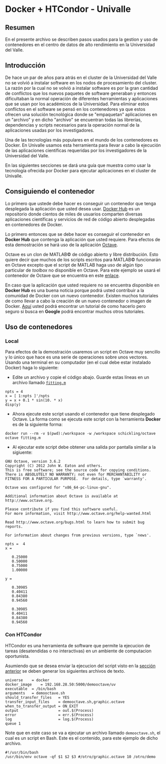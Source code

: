 # Docker + HTCondor - Univalle

## Resumen

En el presente archivo se describen pasos usados para la gestion y uso de 
contenedores en el centro de datos de alto rendimiento en la Universidad del 
Valle.

## Introducción

De hace un par de años para atrás en el cluster de la Universidad del Valle no se volvió a instalar software en los nodos de procesamiento del cluster.
La razón por la cual no se volvió a instalar software es por la gran cantidad de conflictos que los nuevos paquetes de software generaban y entonces dificultaban la normal operación de diferentes herramientas y aplicaciones que se usan por los académicos de la Universidad. 
Para eliminar estos conflictos en el software se pensó en los contenedores ya que estos ofrecen una solución tecnológica donde se "empaquetan" aplicaciones en un "archivo" y en dicho "archivo" se encuentran todas las librerías, dependencias y scripts necesarios para la operación normal de la aplicaciones usadas por los investigadores.

Una de las tecnologías más populares en el mundo de los contenedores es Docker.
En Univalle usamos esta herramienta para llevar a cabo la ejecución de las aplicaciones científicas requeridas por los investigadores de la Universidad del Valle.

En las siguientes secciones se dará una guía que muestra como usar la tecnología ofrecida por Docker para ejecutar aplicaciones en el cluster de Univalle.

## Consiguiendo el contenedor

Lo primero que ustede debe hacer es conseguir un contenedor que tenga desplegada la aplicación que usted desea usar. 
[Docker Hub](https://hub.docker.com) es un repositorio donde cientos de miles de usuarios comparten diversas aplicaciones científicas y servicios de red de código abierto desplegadas en contenedores de Docker.

Lo primero entonces que se debe hacer es conseguir el contenedor en **Docker Hub** que contenga la aplicación que usted requiere. 
Para efectos de esta demostración se hará uso de la aplicación [Octave](https://www.gnu.org/software/octave/).

Octave es un clon de MATLAB&copy; de código abierto y libre distribución.
Esto quiere decir que muchos de los scripts escritos para MATLAB&copy; funcionarán en Octave excepto que el script de MATLAB haga uso de algún tipo particular de *toolbox* no disponible en Octave.
Para este ejemplo se usará el contenedor de Octave que se encuentra en este [enlace](https://hub.docker.com/r/schickling/octave/).

En caso que la aplicación que usted requiere no se encuentra disponible en **Docker Hub** es una buena noticia porque podrá usted contribuir a la comunidad de Docker con un nuevo contenedor.
Existen muchos tutoriales de como llevar a cabo la creación de un nuevo contenedor o imagen de Docker. 
[Aquí](https://www.howtoforge.com/tutorial/how-to-create-docker-images-with-dockerfile/) usted podrá encontrar un tutorial de como hacerlo pero seguro si busca en **Google** podrá encontrar muchos otros tutoriales.

## Uso de contenedores

### Local

Para efectos de la demostración usaremos un script en Octave muy sencillo y lo único que hace es una serie de operaciones sobre unos vectores. 
Usando una terminal en su computador (en el cual debe estar instalado Docker) haga lo siguiente:

* Edite un archivo y copie el código abajo. Guarde estas líneas en un archivo llamado [`fitting.m`](fitting.m)

```
npts = 4
x = [ 1:npts ]'/npts
y = x + 0.1 * sin(10. * x)
disp(y)
```

* Ahora ejecute este script usando el contenedor que tiene desplegado Octave. La forma como se ejecuta este script con la herramienta **Docker** es de la siguiente forma:

```
docker run --rm -v $(pwd):/workspace -w /workspace schickling/octave octave fitting.m
```

* Al ejecutar este script debe obtener una salida por pantalla similar a la sigiuente:

```
GNU Octave, version 3.6.2
Copyright (C) 2012 John W. Eaton and others.
This is free software; see the source code for copying conditions.
There is ABSOLUTELY NO WARRANTY; not even for MERCHANTABILITY or
FITNESS FOR A PARTICULAR PURPOSE.  For details, type `warranty'.

Octave was configured for "x86_64-pc-linux-gnu".

Additional information about Octave is available at http://www.octave.org.

Please contribute if you find this software useful.
For more information, visit http://www.octave.org/help-wanted.html

Read http://www.octave.org/bugs.html to learn how to submit bug reports.

For information about changes from previous versions, type `news'.

npts =  4
x =

   0.25000
   0.50000
   0.75000
   1.00000

y =

   0.30985
   0.40411
   0.84380
   0.94560

   0.30985
   0.40411
   0.84380
   0.94560
```


###  Con HTCondor

HTCondor es una herramienta de software que permite la ejecucion de tareas (desatendidas o no interactivas) en un ambiente de computacion oportunista.

Asumiendo que se desea enviar la ejecucion del script visto en la [sección anterior](#local) se deben generar los siguientes archivos de texto.

```
universe 	= docker
docker_image	= 192.168.28.50:5000/demooctave/uv
executable 	= /bin/bash
arguments	= demooctave.sh 	
should_transfer_files   = YES
transfer_input_files    = demooctave.sh,graphic.octave 
when_to_transfer_output = ON_EXIT
output                  = out.$(Process)
error                   = err.$(Process)
log                     = log.$(Process)
queue 1
```

Note que en este caso se va a ejecutar un archivo llamado `demooctave.sh`, el cual es un script en Bash. 
Este es el contenido, para este ejemplo de dicho archivo.

```
#!/usr/bin/bash
/usr/bin/env octave -qf $1 $2 $3 #/otro/graphic.octave 10 /otro/demo
```

<!--
Referencias
------
(1) https://hub.docker.com/r/schickling/octave/ - Como correr un contenedor que mapea puertos de forma local
(2) https://www.gnu.org/software/octave/doc/v4.0.3/Executable-Octave-Programs.html - Como se pasan argumentos a un script en Octave
(3) https://docs.google.com/document/d/15aYKa8Hbml3aMGnGElHk2cVCgRzntRFKlMkOh0GMD9U/edit?usp=sharing
-->

